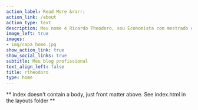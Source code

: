 ```yaml
---
action_label: Read More &rarr;
action_link: /about
action_type: text
description: Meu nome é Ricardo Theodoro, sou Economista com mestrado em Controladoria e Contabilidade, e trabalho como pesquisador no OBSCOOP/USP. <p> Estudo cooperativas e aqui irei publicar conteúdo referente a programação em R, Python, SQL e LaTeX que tenho aprendido durante esta formação.
image_left: true
images:
- img/capa_home.jpg
show_action_link: true
show_social_links: true
subtitle: Meu blog profissional
text_align_left: false
title: rtheodoro
type: home
---
```


** index doesn't contain a body, just front matter above.
See index.html in the layouts folder **
